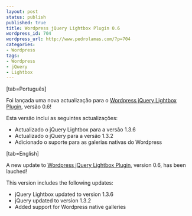 ```yaml
---
layout: post
status: publish
published: true
title: Wordpress jQuery Lightbox Plugin 0.6
wordpress_id: 704
wordpress_url: http://www.pedrolamas.com/?p=704
categories:
- Wordpress
tags:
- Wordpress
- jQuery
- Lightbox
---
```

[tab=Português]

Foi lançada uma nova actualização para o [Wordpress jQuery Lightbox Plugin](projectos/jquery-lightbox/), versão 0.6!

Esta versão inclui as seguintes actualizações:

-   Actualizado o jQuery Lightbox para a versão 1.3.6
-   Actualizado o jQuery para a versão 1.3.2
-   Adicionado o suporte para as galerias nativas do Wordpress

[tab=English]

A new update to [Wordpress jQuery Lightbox Plugin](projectos/jquery-lightbox-en/), version 0.6, has been lauched!

This version includes the following updates:

-   jQuery Lightbox updated to version 1.3.6
-   jQuery updated to version 1.3.2
-   Added support for Wordpress native galleries

